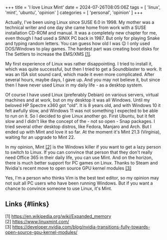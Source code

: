 +++
title = 'I love Linux Mint'
date = 2024-07-26T08:05:06Z
tags = [ 'linux', 'mint', 'ubuntu', 'opinion' ]
categories = [ 'personal', 'opinion' ]
+++

Actually, I've been using Linux since SUSE 6.0 in 1998. My mother was a technical writer and one day she came home from work with a SUSE installation CD-ROM and manual. It was a completely new chapter for me, even though I had used a SINIX PC back in 1987. But only for playing Snake and typing random letters. You can guess how old I was :wink: I only used DOS/Windows to play games. The hardest part was creating boot disks for The Settlers to increase the EMS/XMS [[1]](https://en.wikipedia.org/wiki/Expanded_memory).

My first experience of Linux was rather disappointing. I tried to install it, which was quite successful, but then I tried to get a Soundblaster to work. It was an ISA slot sound card, which made it even more complicated. After several hours, maybe days, I gave up. And you may not believe it, but since then I have never used Linux in my daily life - as a desktop system.

Of course I have used Linux (preferably Debian) on various servers, virtual machines and at work, but on my desktop it was all Windows. Until my beloved HP Spectre x360 got "old". It is 8 years old, and with Windows 10 it felt awfully slow, and Windows 11 was not something I expected to be able to run on it. So I decided to give Linux another go. First Ubuntu, but it felt slow and I didn't like the concept of the - not so open - Snap packages. I tried several other desktop distros, like Fedora, Manjaro and Arch. But I ended up with Mint and love it so far. At the moment it's Mint 21.3 (Virginia), waiting for an upgrade to Mint 22.  

In my opinion, Mint [[2]](https://www.linuxmint.com/) is the Windows killer if you want to get a lazy person to switch to Linux. If you can convince that person that they don't really need Office 365 in their daily life, you can use Mint. And on the horizon, there is much better support for PC games on Linux. Thanks to Steam and Nvidia's recent move to open source GPU kernel modules [[3]](https://developer.nvidia.com/blog/nvidia-transitions-fully-towards-open-source-gpu-kernel-modules/)  

Yes, I'm a person who thinks Vim is the best text editor, so my opinion may not suit all PC users who have been running Windows. But if you want a chance to convince someone to use Linux, it's Mint.  

## Links {#links}

[1] <https://en.wikipedia.org/wiki/Expanded_memory>  
[2] <https://www.linuxmint.com/>  
[3] <https://developer.nvidia.com/blog/nvidia-transitions-fully-towards-open-source-gpu-kernel-modules/>  
